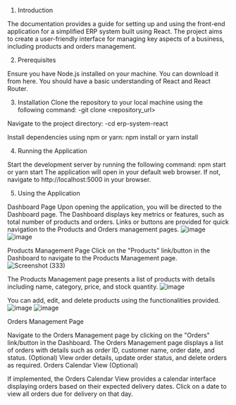 1. Introduction

The documentation provides a guide for setting up and using the front-end application for a simplified ERP system built using React. The project aims to create a user-friendly interface for managing key aspects of a business, including products and orders management.

2. Prerequisites

Ensure you have Node.js installed on your machine. You can download it from here.
You should have a basic understanding of React and React Router.

3. Installation
Clone the repository to your local machine using the following command:
-git clone <repository_url>

Navigate to the project directory:
-cd erp-system-react

Install dependencies using npm or yarn:
npm install
or
yarn install

4. Running the Application

Start the development server by running the following command:
npm start
or
yarn start
The application will open in your default web browser. If not, navigate to http://localhost:5000 in your browser.

5. Using the Application

Dashboard Page
Upon opening the application, you will be directed to the Dashboard page.
The Dashboard displays key metrics or features, such as total number of products and orders.
Links or buttons are provided for quick navigation to the Products and Orders management pages.
![image](https://github.com/PratyayRaj/Pratyay_ERP/assets/109647311/d50b5cee-b1cc-41e3-a998-1acf6b28e124)
![image](https://github.com/PratyayRaj/Pratyay_ERP/assets/109647311/86948b1a-9134-417c-a15d-e9c610064f4b)

Products Management Page
Click on the "Products" link/button in the Dashboard to navigate to the Products Management page.
![Screenshot (333)](https://github.com/PratyayRaj/Pratyay_ERP/assets/109647311/07d9ff9d-43c4-47f8-8287-1b3a5f366a12)

The Products Management page presents a list of products with details including name, category, price, and stock quantity.
![image](https://github.com/PratyayRaj/Pratyay_ERP/assets/109647311/7b1352de-f841-43e4-ab14-f4dff0503b8c)

You can add, edit, and delete products using the functionalities provided.
![image](https://github.com/PratyayRaj/Pratyay_ERP/assets/109647311/b8a1adb7-367c-4cf6-8368-1564fb0ea3f9)  ![image](https://github.com/PratyayRaj/Pratyay_ERP/assets/109647311/e31a0b1c-0653-4ef6-a308-9bf29ee439d5)



Orders Management Page

Navigate to the Orders Management page by clicking on the "Orders" link/button in the Dashboard.
The Orders Management page displays a list of orders with details such as order ID, customer name, order date, and status.
(Optional) View order details, update order status, and delete orders as required.
Orders Calendar View (Optional)

If implemented, the Orders Calendar View provides a calendar interface displaying orders based on their expected delivery dates.
Click on a date to view all orders due for delivery on that day.
